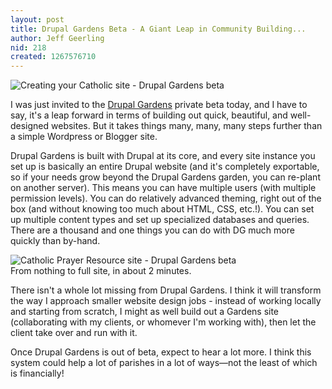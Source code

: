```yaml
---
layout: post
title: Drupal Gardens Beta - A Giant Leap in Community Building...
author: Jeff Geerling
nid: 218
created: 1267576710
---
```

<p class="rtecenter">
	<img alt="Creating your Catholic site - Drupal Gardens beta" class="imagecache-300px-by-300px" src="http://www.opensourcecatholic.com/sites/opensourcecatholic.com/files/imagecache/300px-by-300px/user-uploads/oscatholic/gardens-catholic.png" title="" /></p>
<p>
	I was just invited to the <a href="http://www.drupalgardens.com/">Drupal Gardens</a> private beta today, and I have to say, it&#39;s a leap forward in terms of building out quick, beautiful, and well-designed websites. But it takes things many, many, many steps further than a simple Wordpress or Blogger site.</p>
<p>
	Drupal Gardens is built with Drupal at its core, and every site instance you set up is basically an entire Drupal website (and it&#39;s completely exportable, so if your needs grow beyond the Drupal Gardens garden, you can re-plant on another server). This means you can have multiple users (with multiple permission levels). You can do relatively advanced theming, right out of the box (and without knowing too much about HTML, CSS, etc.!). You can set up multiple content types and set up specialized databases and queries. There are a thousand and one things you can do with DG much more quickly than by-hand.</p>
<p class="rtecenter">
	<img alt="Catholic Prayer Resource site - Drupal Gardens beta" class="imagecache-300px-by-300px" src="http://www.opensourcecatholic.com/sites/opensourcecatholic.com/files/imagecache/300px-by-300px/user-uploads/oscatholic/catholic-prayer-resource.png" title="" /><br />
	From nothing to full site, in about 2 minutes.</p>
<p>
	There isn&#39;t a whole lot missing from Drupal Gardens. I think it will transform the way I approach smaller website design jobs - instead of working locally and starting from scratch, I might as well build out a Gardens site (collaborating with my clients, or whomever I&#39;m working with), then let the client take over and run with it.</p>
<p>
	Once Drupal Gardens is out of beta, expect to hear a lot more. I think this system could help a lot of parishes in a lot of ways&mdash;not the least of which is financially!</p>
